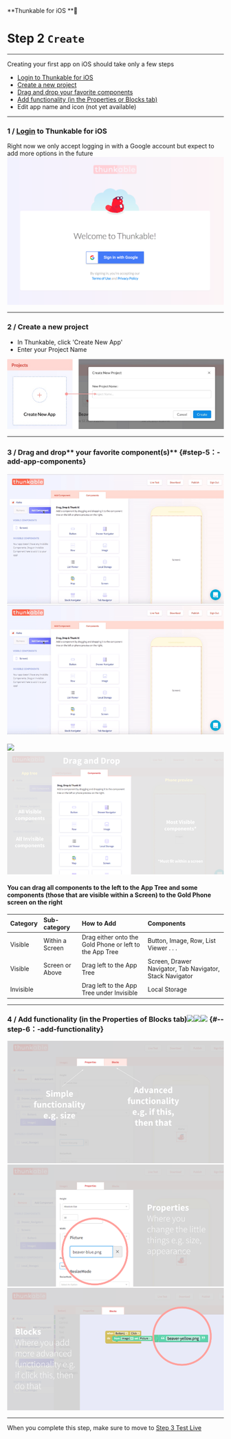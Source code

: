 **Thunkable for iOS **

# Step 2 `Create`

---

Creating your first app on iOS should take only a few steps

* [Login to Thunkable for iOS](#1--login-to-thunkable-for-ios)
* [Create a new project](#2--create-a-new-project)
* [Drag and drop your favorite components](#step-5：-add-app-components)
* [Add functionality \(in the Properties or Blocks tab\)](#--step-6：-add-functionality)
* Edit app name and icon \(not yet available\)

---

### 1 / [Login](https://ios.thunkable.com) to Thunkable for iOS

Right now we only accept logging in with a Google account but expect to add more options in the future[![](/assets/login-ios.png)](https://ios.thunkable.com)

---

### 2 / Create a new project

* In Thunkable, click 'Create New App'
* Enter your Project Name

![](/assets/new-project-ios.png)

---

### 3 / Drag and drop** your favorite component\(s\)** {#step-5：-add-app-components}

#### ![](/assets/ios/drag-drop.gif)![](/assets/ios-drag-drop.gif)

#### ![](/assets/drag-drop-fig-1.png)![](/assets/ios-drag-drop-fig-1.png)

#### **You can drag all components to the left to the App Tree and some components \(those that are visible within a Screen\) to the Gold Phone screen on the right**

| Category | Sub-category | How to Add | Components |
| :--- | :--- | :--- | :--- |
| Visible | Within a Screen | Drag either onto the Gold Phone or left to the App Tree | Button, Image, Row, List Viewer . . . |
| Visible | Screen or Above | Drag left to the App Tree | Screen, Drawer Navigator, Tab Navigator, Stack Navigator |
| Invisible |  | Drag left to the App Tree under Invisible | Local Storage |

---

### 4 / **Add functionality \(in the Properties of Blocks tab\)**![](/assets/create-fig-1.png)![](/assets/create-fig-2.png)![](/assets/create-fig-3.png) {#--step-6：-add-functionality}

![](/assets/ios-create-fig-1.png)![](/assets/ios-create-fig-2.png)![](/assets/ios-create-fig-3.png)

---

When you complete this step, make sure to move to [Step 3 Test Live](/ios/live-test.md)

